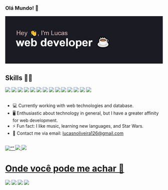 ### Olá Mundo! 🦉 

[![MasterHead](https://github.com/LucasNoliveira/lucasNoliveira/blob/main/header1.png)](https://github.com/LucasNoliveira/lucasNoliveira)

## Skills 👨‍💻

<div>
<!--  <img height="30em" src="https://img.shields.io/badge/HTML5-E34F26?style=for-the-badge&logo=html5&logoColor=white" />
  <img height="30em" src="https://img.shields.io/badge/CSS3-1572B6?style=for-the-badge&logo=css3&logoColor=white" /> !-->
  <img height="30em" src="https://img.shields.io/badge/JavaScript-F7DF1E?style=for-the-badge&logo=javascript&logoColor=black" />
  <img height="30em" src="https://img.shields.io/badge/Node.js-43853D?style=for-the-badge&logo=node.js&logoColor=white" />
<!-- <img height="30em" src="https://img.shields.io/badge/webpack-%238DD6F9.svg?style=for-the-badge&logo=webpack&logoColor=black" />
 <img height="30em" src="https://img.shields.io/badge/Babel-F9DC3e?style=for-the-badge&logo=babel&logoColor=black" />
<img height="30em" src="https://img.shields.io/badge/Express.js-404D59?style=for-the-badge" />  !-->
  <img height="30em" src="https://img.shields.io/badge/React-20232A?style=for-the-badge&logo=react&logoColor=61DAFB" />   
  <img height="30em" src="https://img.shields.io/badge/MySQL-00000F?style=for-the-badge&logo=mysql&logoColor=white" />
 <img height="30em" src="https://img.shields.io/badge/MongoDB-%234ea94b.svg?style=for-the-badge&logo=mongodb&logoColor=white" />
<!--  <img height="30em" src="https://img.shields.io/badge/Postman-FF6C37?style=for-the-badge&logo=postman&logoColor=white" /> !-->
  <img height="30em" src="https://img.shields.io/badge/Sass-CC6699?style=for-the-badge&logo=sass&logoColor=white" />
  <img height="30em" src="https://img.shields.io/badge/less-2B4C80?style=for-the-badge&logo=less&logoColor=white" />
  <img height="30em" src="https://img.shields.io/badge/bootstrap-%238511FA.svg?style=for-the-badge&logo=bootstrap&logoColor=white" />
  <img height="30em" src="https://img.shields.io/badge/tailwindcss-%2338B2AC.svg?style=for-the-badge&logo=tailwind-css&logoColor=white" />
<!--  <img height="30em" src="https://img.shields.io/badge/TypeScript-007ACC?style=for-the-badge&logo=typescript&logoColor=white" /> !-->
 <!-- <img height="30em" src="https://img.shields.io/badge/jquery-%230769AD.svg?style=for-the-badge&logo=jquery&logoColor=white" /> !-->
 <!-- <img height="30em" src="https://img.shields.io/badge/PHP-777BB4?style=for-the-badge&logo=php&logoColor=white" /> !-->
  <img height="30em" src="https://img.shields.io/badge/WordPress-%23117AC9.svg?style=for-the-badge&logo=WordPress&logoColor=white" />
 <!-- <img height="30em" src="https://img.shields.io/badge/docker-%230db7ed.svg?style=for-the-badge&logo=docker&logoColor=white" />
 <img height="30em" src="https://img.shields.io/badge/MariaDB-003545?style=for-the-badge&logo=mariadb&logoColor=white" /> !-->
 <!-- <img height="30em" src="https://img.shields.io/badge/strapi-%232E7EEA.svg?style=for-the-badge&logo=strapi&logoColor=white" />
 <img height="30em" src="https://img.shields.io/badge/postgres-%23316192.svg?style=for-the-badge&logo=postgresql&logoColor=white" />  !-->
 <img height="30em" src="https://img.shields.io/badge/postgres-%23316192.svg?style=for-the-badge&logo=postgresql&logoColor=white" />
 <img height="30em" src="https://img.shields.io/badge/sqlite-%2307405e.svg?style=for-the-badge&logo=sqlite&logoColor=white" />
 <img height="30em" src="https://img.shields.io/badge/redis-%23DD0031.svg?style=for-the-badge&logo=redis&logoColor=white" />
 <img height="30em" src="https://img.shields.io/badge/Firebase-039BE5?style=for-the-badge&logo=Firebase&logoColor=white" />
 <!-- <img height="30em" src="" /> !-->
  

  
  
</div>


  ##

- 💻 Currently working with web technologies and database.
- 🖥 Enthusiastic about technology in general, but I have a greater affinity for web development.
- ⚡ Fun fact: I like music, learning new languages, and Star Wars.
- 📱 Contact me via email: lucasnoliveira126@gmail.com



##
<div>
  <a href="https://github.com/LucasNoliveira">
  <img src="http://github-readme-streak-stats.herokuapp.com?user=LucasNoliveira&theme=radical&date_format=M%20j%5B%2C%20Y%5D&mode=weekly" alt= “” width="683em" height="value">
  <img height="180em" src="https://github-readme-stats.vercel.app/api?username=LucasNoliveira&count_icons=true_private=true&theme=radical"/>
  <img height="180em" src= "https://github-readme-stats.vercel.app/api/top-langs/?username=LucasNoliveira&theme=radical"/>

</div>
  <h1 height="40px"> Onde você pode me achar 📩 </h1>  
 <a href = "https://wa.me/5511972571089"><img src="https://img.shields.io/badge/WhatsApp-25D366?style=for-the-badge&logo=whatsapp&logoColor=white" target="_blank"></a>
 <a href="https://discordapp.com/users/596201368134615099"> <img src="https://img.shields.io/badge/Discord-%235865F2.svg?style=for-the-badge&logo=discord&logoColor=white" /></a>
 <a href = "mailto:lucasnoliveiraprof126@gmail.com"><img src="https://img.shields.io/badge/-Gmail-%23333?style=for-the-badge&logo=gmail&logoColor=white" target="_blank"></a>
  <a href="https://www.linkedin.com/in/lucasnevesoliveira/" target="_blank"><img src="https://img.shields.io/badge/-LinkedIn-%230077B5?style=for-the-badge&logo=linkedin&logoColor=white" target="_blank"></a> 
  

